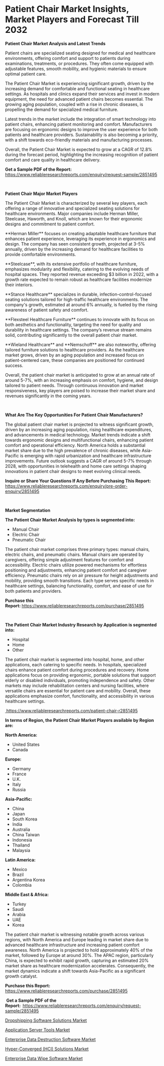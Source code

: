 <p><h1>Patient Chair Market Insights, Market Players and Forecast Till 2032</h1></p><p><strong>Patient Chair Market Analysis and Latest Trends</strong></p>
<p><p>Patient chairs are specialized seating designed for medical and healthcare environments, offering comfort and support to patients during examinations, treatments, or procedures. They often come equipped with adjustable features, smooth mobility, and hygienic materials to ensure optimal patient care.</p><p>The Patient Chair Market is experiencing significant growth, driven by the increasing demand for comfortable and functional seating in healthcare settings. As hospitals and clinics expand their services and invest in modern equipment, the need for advanced patient chairs becomes essential. The growing aging population, coupled with a rise in chronic diseases, is propelling the demand for specialized medical furniture.</p><p>Latest trends in the market include the integration of smart technology into patient chairs, enhancing patient monitoring and comfort. Manufacturers are focusing on ergonomic designs to improve the user experience for both patients and healthcare providers. Sustainability is also becoming a priority, with a shift towards eco-friendly materials and manufacturing processes.</p><p>Overall, the Patient Chair Market is expected to grow at a CAGR of 12.8% during the forecast period, highlighting the increasing recognition of patient comfort and care quality in healthcare delivery.</p></p>
<p><strong>Get a Sample PDF of the Report:&nbsp;</strong> <a href="https://www.reliableresearchreports.com/enquiry/request-sample/2851495?utm_campaign=31&utm_medium=2&utm_source=Github&utm_content=ia&utm_term=11032025&utm_id=patient-chair">https://www.reliableresearchreports.com/enquiry/request-sample/2851495</a></p>
<p>&nbsp;</p>
<p><strong>Patient Chair Major Market Players</strong></p>
<p><p>The Patient Chair Market is characterized by several key players, each offering a range of innovative and specialized seating solutions for healthcare environments. Major companies include Herman Miller, Steelcase, Haworth, and Knoll, which are known for their ergonomic designs and commitment to patient comfort.</p><p>**Herman Miller** focuses on creating adaptable healthcare furniture that enhances patient experience, leveraging its experience in ergonomics and design. The company has seen consistent growth, projected at 3-5% annually, driven by the increasing demand for healthcare facilities to provide comfortable environments. </p><p>**Steelcase**, with its extensive portfolio of healthcare furniture, emphasizes modularity and flexibility, catering to the evolving needs of hospital spaces. They reported revenue exceeding $3 billion in 2022, with a growth rate expected to remain robust as healthcare facilities modernize their interiors.</p><p>**Stance Healthcare** specializes in durable, infection-control-focused seating solutions tailored for high-traffic healthcare environments. The company's growth, estimated at around 6% annually, is fueled by the rising awareness of patient safety and comfort.</p><p>**Flexsteel Healthcare Furniture** continues to innovate with its focus on both aesthetics and functionality, targeting the need for quality and durability in healthcare settings. The company’s revenue stream remains solid, contributing significantly to the overall patient chair market.</p><p>**Wieland Healthcare** and **Nemschoff** are also noteworthy, offering tailored furniture solutions to healthcare providers. As the healthcare market grows, driven by an aging population and increased focus on patient-centered care, these companies are positioned for continued success.</p><p>Overall, the patient chair market is anticipated to grow at an annual rate of around 5-7%, with an increasing emphasis on comfort, hygiene, and design tailored to patient needs. Through continuous innovation and market responsiveness, key players are poised to increase their market share and revenues significantly in the coming years.</p></p>
<p>&nbsp;</p>
<p><strong>What Are The Key Opportunities For Patient Chair Manufacturers?</strong></p>
<p><p>The global patient chair market is projected to witness significant growth, driven by an increasing aging population, rising healthcare expenditures, and advancements in medical technology. Market trends indicate a shift towards ergonomic designs and multifunctional chairs, enhancing patient comfort and operational efficiency. North America holds a substantial market share due to the high prevalence of chronic diseases, while Asia-Pacific is emerging with rapid urbanization and healthcare infrastructure improvements. Future outlook suggests a CAGR of around 5-7% through 2028, with opportunities in telehealth and home care settings shaping innovations in patient chair designs to meet evolving clinical needs.</p></p>
<p><strong>Inquire or Share Your Questions If Any Before Purchasing This Report:</strong> <a href="https://www.reliableresearchreports.com/enquiry/pre-order-enquiry/2851495?utm_campaign=31&utm_medium=2&utm_source=Github&utm_content=ia&utm_term=11032025&utm_id=patient-chair">https://www.reliableresearchreports.com/enquiry/pre-order-enquiry/2851495</a></p>
<p>&nbsp;</p>
<p><strong>Market Segmentation</strong></p>
<p><strong>The Patient Chair Market Analysis by types is segmented into:</strong></p>
<p><ul><li> Manual Chair</li><li>Electric Chair</li><li>Pneumatic Chair </li></ul></p>
<p><p>The patient chair market comprises three primary types: manual chairs, electric chairs, and pneumatic chairs. Manual chairs are operated by caregivers, offering simple adjustment features for comfort and accessibility. Electric chairs utilize powered mechanisms for effortless positioning and adjustments, enhancing patient comfort and caregiver efficiency. Pneumatic chairs rely on air pressure for height adjustments and mobility, providing smooth transitions. Each type serves specific needs in healthcare settings, balancing functionality, comfort, and ease of use for both patients and providers.</p></p>
<p><strong>Purchase this Report:&nbsp;</strong><a href="https://www.reliableresearchreports.com/purchase/2851495?utm_campaign=31&utm_medium=2&utm_source=Github&utm_content=ia&utm_term=11032025&utm_id=patient-chair">https://www.reliableresearchreports.com/purchase/2851495</a></p>
<p>&nbsp;</p>
<p><strong>The Patient Chair Market Industry Research by Application is segmented into:</strong></p>
<p><ul><li> Hospital</li><li>Home</li><li>Other </li></ul></p>
<p><p>The patient chair market is segmented into hospital, home, and other applications, each catering to specific needs. In hospitals, specialized chairs enhance patient comfort during procedures and recovery. Home applications focus on providing ergonomic, portable solutions that support elderly or disabled individuals, promoting independence and safety. Other markets may include rehabilitation centers and nursing facilities, where versatile chairs are essential for patient care and mobility. Overall, these applications emphasize comfort, functionality, and accessibility in various healthcare settings.</p></p>
<p><a href="https://www.reliableresearchreports.com/patient-chair-r2851495?utm_campaign=31&utm_medium=2&utm_source=Github&utm_content=ia&utm_term=11032025&utm_id=patient-chair">&nbsp;https://www.reliableresearchreports.com/patient-chair-r2851495</a></p>
<p><strong>In terms of Region, the Patient Chair Market Players available by Region are:</strong></p>
<p>
    <p> <strong> North America: </strong>
        <ul>
            <li>United States</li>
            <li>Canada</li>
        </ul>
        </p> 
    <p> <strong> Europe: </strong>
        <ul>
            <li>Germany</li>
            <li>France</li>
            <li>U.K.</li>
            <li>Italy</li>
            <li>Russia</li>
        </ul>
        </p> 
    <p> <strong> Asia-Pacific: </strong>
        <ul>
            <li>China</li>
            <li>Japan</li>
            <li>South Korea</li>
            <li>India</li>
            <li>Australia</li>
            <li>China Taiwan</li>
            <li>Indonesia</li>
            <li>Thailand</li>
            <li>Malaysia</li>
        </ul>
        </p> 
    <p> <strong> Latin America: </strong>
        <ul>
            <li>Mexico</li>
            <li>Brazil</li>
            <li>Argentina Korea</li>
            <li>Colombia</li>
        </ul>
        </p> 
    <p> <strong> Middle East & Africa: </strong>
        <ul>
            <li>Turkey</li>
            <li>Saudi</li>
            <li>Arabia</li>
            <li>UAE</li>
            <li>Korea</li>
        </ul>
    </p>
    </p>
<p><p>The patient chair market is witnessing notable growth across various regions, with North America and Europe leading in market share due to advanced healthcare infrastructure and increasing patient comfort awareness. North America is projected to hold approximately 40% of the market, followed by Europe at around 30%. The APAC region, particularly China, is expected to exhibit rapid growth, capturing an estimated 20% market share as healthcare modernization accelerates. Consequently, the market dynamics indicate a shift towards Asia-Pacific as a significant growth catalyst.</p></p>
<p><strong>Purchase this Report: </strong><a href="https://www.reliableresearchreports.com/purchase/2851495?utm_campaign=31&utm_medium=2&utm_source=Github&utm_content=ia&utm_term=11032025&utm_id=patient-chair">https://www.reliableresearchreports.com/purchase/2851495</a></p>
<p>&nbsp;<strong>Get a Sample PDF of the Report:&nbsp;&nbsp;</strong><a href="https://www.reliableresearchreports.com/enquiry/request-sample/2851495?utm_campaign=31&utm_medium=2&utm_source=Github&utm_content=ia&utm_term=11032025&utm_id=patient-chair">https://www.reliableresearchreports.com/enquiry/request-sample/2851495</a></p>
<p><strong></strong></p>
<p><p><a href="https://github.com/yankimber90yankim/Market-Research-Report-List-1/blob/main/dropshipping-software-solutions-market.md?utm_campaign=31&utm_medium=2&utm_source=Github&utm_content=ia&utm_term=11032025&utm_id=patient-chair">Dropshipping Software Solutions Market</a></p><p><a href="https://github.com/GenaGaines34/Market-Research-Report-List-2/blob/main/application-server-tools-market.md?utm_campaign=31&utm_medium=2&utm_source=Github&utm_content=ia&utm_term=11032025&utm_id=patient-chair">Application Server Tools Market</a></p><p><a href="https://github.com/ChiragRP21/Market-Research-Report-List-7/blob/main/enterprise-data-destruction-software-market.md?utm_campaign=31&utm_medium=2&utm_source=Github&utm_content=ia&utm_term=11032025&utm_id=patient-chair">Enterprise Data Destruction Software Market</a></p><p><a href="https://github.com/edacruz6/Market-Research-Report-List-1/blob/main/hyper-converged-hci-solutions-market.md?utm_campaign=31&utm_medium=2&utm_source=Github&utm_content=ia&utm_term=11032025&utm_id=patient-chair">Hyper-Converged (HCI) Solutions Market</a></p><p><a href="https://github.com/JakirUddin511/Market-Research-Report-List-2/blob/main/enterprise-data-wipe-software-market.md?utm_campaign=31&utm_medium=2&utm_source=Github&utm_content=ia&utm_term=11032025&utm_id=patient-chair">Enterprise Data Wipe Software Market</a></p></p>